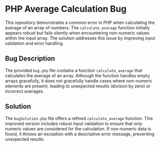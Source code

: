 # PHP Average Calculation Bug

This repository demonstrates a common error in PHP when calculating the average of an array of numbers.  The `calculate_average` function initially appears robust but fails silently when encountering non-numeric values within the input array.  The solution addresses this issue by improving input validation and error handling. 

## Bug Description
The provided `bug.php` file contains a function `calculate_average` that calculates the average of an array. Although the function handles empty arrays gracefully, it does not gracefully handle cases where non-numeric elements are present, leading to unexpected results (division by zero) or incorrect averages.

## Solution
The `bugSolution.php` file offers a refined `calculate_average` function. This improved version includes robust input validation to ensure that only numeric values are considered for the calculation. If non-numeric data is found, it throws an exception with a descriptive error message, preventing unexpected results.